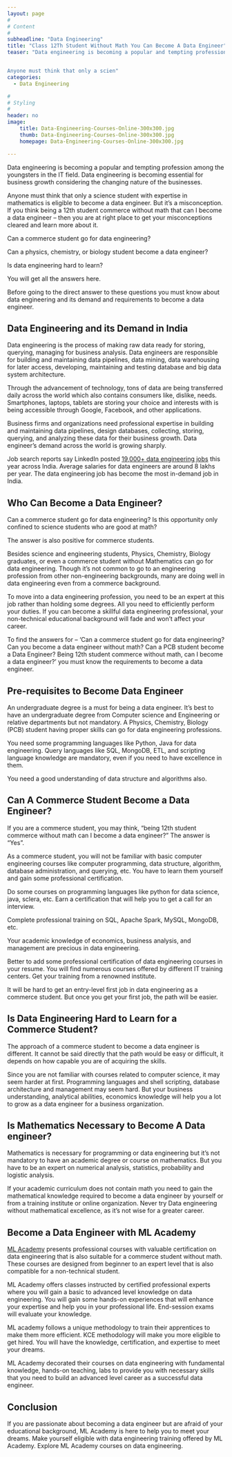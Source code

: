 ```yaml
---
layout: page
#
# Content
#
subheadline: "Data Engineering"
title: "Class 12Th Student Without Math You Can Become A Data Engineer"
teaser: "Data engineering is becoming a popular and tempting profession among the youngsters in the IT field. Data engineering is becoming essential for business growth considering the changing nature of the businesses. 


Anyone must think that only a scien"
categories:
  - Data Engineering

#
# Styling
#
header: no
image:
    title: Data-Engineering-Courses-Online-300x300.jpg
    thumb: Data-Engineering-Courses-Online-300x300.jpg
    homepage: Data-Engineering-Courses-Online-300x300.jpg

---
```


Data engineering is becoming a popular and tempting profession among the youngsters in the IT field. Data engineering is becoming essential for business growth considering the changing nature of the businesses. 


Anyone must think that only a science student with expertise in mathematics is eligible to become a data engineer. But it’s a misconception. If you think being a 12th student commerce without math that can I become a data engineer – then you are at right place to get your misconceptions cleared and learn more about it.


Can a commerce student go for data engineering? 


Can a physics, chemistry, or biology student become a data engineer? 


Is data engineering hard to learn? 


You will get all the answers here.


Before going to the direct answer to these questions you must know about data engineering and its demand and requirements to become a data engineer.  


**Data Engineering and its Demand in India**
--------------------------------------------


Data engineering is the process of making raw data ready for storing, querying, managing for business analysis. Data engineers are responsible for building and maintaining data pipelines, data mining, data warehousing for later access, developing, maintaining and testing database and big data system architecture.


Through the advancement of technology, tons of data are being transferred daily across the world which also contains consumers like, dislike, needs. Smartphones, laptops, tablets are storing your choice and interests with is being accessible through Google, Facebook, and other applications.


Business firms and organizations need professional expertise in building and maintaining data pipelines, design databases, collecting, storing, querying, and analyzing these data for their business growth. Data engineer’s demand across the world is growing sharply.


Job search reports say LinkedIn posted [19,000+ data engineering jobs](https://www.dqindia.com/data-engineering-jobs-rise-india-heres/) this year across India. Average salaries for data engineers are around 8 lakhs per year. The data engineering job has become the most in-demand job in India.


**Who Can Become a Data Engineer?**
-----------------------------------


Can a commerce student go for data engineering? Is this opportunity only confined to science students who are good at math?


The answer is also positive for commerce students. 


Besides science and engineering students, Physics, Chemistry, Biology graduates, or even a commerce student without Mathematics can go for data engineering. Though it’s not common to go to an engineering profession from other non-engineering backgrounds, many are doing well in data engineering even from a commerce background.


To move into a data engineering profession, you need to be an expert at this job rather than holding some degrees. All you need to efficiently perform your duties. If you can become a skillful data engineering professional, your non-technical educational background will fade and won’t affect your career.


To find the answers for – ‘Can a commerce student go for data engineering? Can you become a data engineer without math? Can a PCB student become a Data Engineer? Being 12th student commerce without math, can I become a data engineer?’ you must know the requirements to become a data engineer.


**Pre-requisites to Become Data Engineer**
------------------------------------------


An undergraduate degree is a must for being a data engineer. It’s best to have an undergraduate degree from Computer science and Engineering or relative departments but not mandatory. A Physics, Chemistry, Biology (PCB) student having proper skills can go for data engineering professions.


You need some programming languages like Python, Java for data engineering. Query languages like SQL, MongoDB, ETL, and scripting language knowledge are mandatory, even if you need to have excellence in them.


You need a good understanding of data structure and algorithms also.


**Can A Commerce Student Become a Data Engineer?**
--------------------------------------------------


If you are a commerce student, you may think, “being 12th student commerce without math can I become a data engineer?” The answer is “Yes”.


As a commerce student, you will not be familiar with basic computer engineering courses like computer programming, data structure, algorithm, database administration, and querying, etc. You have to learn them yourself and gain some professional certification. 


Do some courses on programming languages like python for data science, java, sclera, etc. Earn a certification that will help you to get a call for an interview. 


Complete professional training on SQL, Apache Spark, MySQL, MongoDB, etc.


Your academic knowledge of economics, business analysis, and management are precious in data engineering. 


Better to add some professional certification of data engineering courses in your resume. You will find numerous courses offered by different IT training centers. Get your training from a renowned institute.


It will be hard to get an entry-level first job in data engineering as a commerce student. But once you get your first job, the path will be easier.


**Is Data Engineering Hard to Learn for a Commerce Student?**
-------------------------------------------------------------


The approach of a commerce student to become a data engineer is different. It cannot be said directly that the path would be easy or difficult, it depends on how capable you are of acquiring the skills.


Since you are not familiar with courses related to computer science, it may seem harder at first. Programming languages and shell scripting, database architecture and management may seem hard. But your business understanding, analytical abilities, economics knowledge will help you a lot to grow as a data engineer for a business organization.


**Is Mathematics Necessary to Become A Data engineer?**
-------------------------------------------------------


Mathematics is necessary for programming or data engineering but it’s not mandatory to have an academic degree or course on mathematics. But you have to be an expert on numerical analysis, statistics, probability and logistic analysis. 


If your academic curriculum does not contain math you need to gain the mathematical knowledge required to become a data engineer by yourself or from a training institute or online organization. Never try Data engineering without mathematical excellence, as it’s not wise for a greater career.


**Become a Data Engineer with ML Academy**
------------------------------------------


[ML Academy](https://mlacademy.io/course) presents professional courses with valuable certification on data engineering that is also suitable for a commerce student without math. These courses are designed from beginner to an expert level that is also compatible for a non-technical student.


ML Academy offers classes instructed by certified professional experts where you will gain a basic to advanced level knowledge on data engineering. You will gain some hands-on experiences that will enhance your expertise and help you in your professional life. End-session exams will evaluate your knowledge.


ML academy follows a unique methodology to train their apprentices to make them more efficient. KCE methodology will make you more eligible to get hired. You will have the knowledge, certification, and expertise to meet your dreams.


ML Academy decorated their courses on data engineering with fundamental knowledge, hands-on teaching, labs to provide you with necessary skills that you need to build an advanced level career as a successful data engineer.


**Conclusion**
--------------


If you are passionate about becoming a data engineer but are afraid of your educational background, ML Academy is here to help you to meet your dreams. Make yourself eligible with data engineering training offered by ML Academy. Explore ML Academy courses on data engineering.


